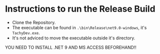 # Instructions to run the Release Build
* Clone the Repository.
* The executable can be found in `.\bin\Release\net9.0-windows`, it's `TachyDev.exe`.
* It's not adviced to move the executable outside it's directory.


YOU NEED TO INSTALL .NET 9 AND MS ACCESS BEFOREHAND!!
